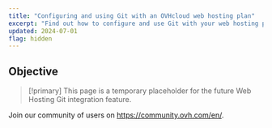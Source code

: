 ```yaml
---
title: "Configuring and using Git with an OVHcloud web hosting plan"
excerpt: "Find out how to configure and use Git with your web hosting plan in the OVHcloud Control Panel"
updated: 2024-07-01
flag: hidden
---
```


## Objective

> [!primary]
> This page is a temporary placeholder for the future Web Hosting Git integration feature.
>

Join our community of users on <https://community.ovh.com/en/>.